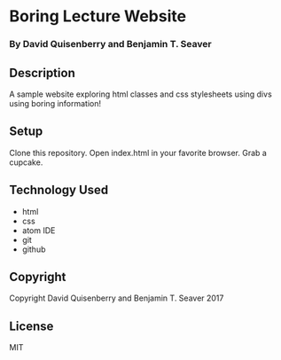 # Boring Lecture Website

### By David Quisenberry and Benjamin T. Seaver

## Description
A sample website exploring html classes and css stylesheets using divs using boring information!

## Setup
Clone this repository.  Open index.html in your favorite browser.  Grab a cupcake.

## Technology Used
* html
* css
* atom IDE
* git
* github

## Copyright
Copyright David Quisenberry and Benjamin T. Seaver 2017

## License
MIT
